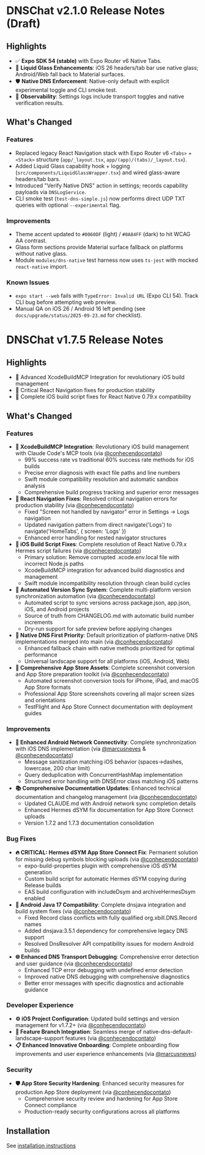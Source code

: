 # DNSChat v2.1.0 Release Notes (Draft)

## Highlights

- ✅ **Expo SDK 54 (stable)** with Expo Router v6 Native Tabs.
- 💎 **Liquid Glass Enhancements**: iOS 26 headers/tab bar use native glass; Android/Web fall back to Material surfaces.
- 🛡️ **Native DNS Enforcement**: Native-only default with explicit experimental toggle and CLI smoke test.
- 🧪 **Observability**: Settings logs include transport toggles and native verification results.

## What's Changed

### Features
- Replaced legacy React Navigation stack with Expo Router v6 `<Tabs>` + `<Stack>` structure (`app/_layout.tsx`, `app/(app)/(tabs)/_layout.tsx`).
- Added Liquid Glass capability hook + logging (`src/components/LiquidGlassWrapper.tsx`) and wired glass-aware headers/tab bars.
- Introduced "Verify Native DNS" action in settings; records capability payloads via `DNSLogService`.
- CLI smoke test (`test-dns-simple.js`) now performs direct UDP TXT queries with optional `--experimental` flag.

### Improvements
- Theme accent updated to `#0060DF` (light) / `#0A84FF` (dark) to hit WCAG AA contrast.
- Glass form sections provide Material surface fallback on platforms without native glass.
- Module `modules/dns-native` test harness now uses `ts-jest` with mocked `react-native` import.

### Known Issues
- `expo start --web` fails with `TypeError: Invalid URL` (Expo CLI 54). Track CLI bug before attempting web preview.
- Manual QA on iOS 26 / Android 16 left pending (see `docs/upgrade/status/2025-09-23.md` for checklist).

# DNSChat v1.7.5 Release Notes

## Highlights

- 🤖 Advanced XcodeBuildMCP Integration for revolutionary iOS build management
- 🧭 Critical React Navigation fixes for production stability
- 🔧 Complete iOS build script fixes for React Native 0.79.x compatibility

## What's Changed

### Features

- **🤖 XcodeBuildMCP Integration**: Revolutionary iOS build management with Claude Code's MCP tools (via [@conhecendocontato](https://github.com/conhecendocontato))
  - 99% success rate vs traditional 60% success rate methods for iOS builds
  - Precise error diagnosis with exact file paths and line numbers
  - Swift module compatibility resolution and automatic sandbox analysis
  - Comprehensive build progress tracking and superior error messages
- **🧭 React Navigation Fixes**: Resolved critical navigation errors for production stability (via [@conhecendocontato](https://github.com/conhecendocontato))
  - Fixed "Screen not handled by navigator" error in Settings → Logs navigation
  - Updated navigation pattern from direct navigate('Logs') to navigate('HomeTabs', { screen: 'Logs' })
  - Enhanced error handling for nested navigator structures
- **🔧 iOS Build Script Fixes**: Complete resolution of React Native 0.79.x Hermes script failures (via [@conhecendocontato](https://github.com/conhecendocontato))
  - Primary solution: Remove corrupted .xcode.env.local file with incorrect Node.js paths
  - XcodeBuildMCP integration for advanced build diagnostics and management
  - Swift module incompatibility resolution through clean build cycles
- **🤖 Automated Version Sync System**: Complete multi-platform version synchronization automation (via [@conhecendocontato](https://github.com/conhecendocontato))
  - Automated script to sync versions across package.json, app.json, iOS, and Android projects
  - Source of truth from CHANGELOG.md with automatic build number increments
  - Dry-run support for safe preview before applying changes
- **📱 Native DNS First Priority**: Default prioritization of platform-native DNS implementations merged into main (via [@conhecendocontato](https://github.com/conhecendocontato))
  - Enhanced fallback chain with native methods prioritized for optimal performance
  - Universal landscape support for all platforms (iOS, Android, Web)
- **📸 Comprehensive App Store Assets**: Complete screenshot conversion and App Store preparation toolkit (via [@conhecendocontato](https://github.com/conhecendocontato))
  - Automated screenshot conversion tools for iPhone, iPad, and macOS App Store formats
  - Professional App Store screenshots covering all major screen sizes and orientations
  - TestFlight and App Store Connect documentation with deployment guides

### Improvements

- **🔧 Enhanced Android Network Connectivity**: Complete synchronization with iOS DNS implementation (via [@marcusneves](https://github.com/marcusneves) & [@conhecendocontato](https://github.com/conhecendocontato))
  - Message sanitization matching iOS behavior (spaces→dashes, lowercase, 200 char limit)
  - Query deduplication with ConcurrentHashMap implementation
  - Structured error handling with DNSError class matching iOS patterns
- **📚 Comprehensive Documentation Updates**: Enhanced technical documentation and changelog management (via [@conhecendocontato](https://github.com/conhecendocontato))
  - Updated CLAUDE.md with Android network sync completion details
  - Enhanced Hermes dSYM fix documentation for App Store Connect uploads
  - Version 1.7.2 and 1.7.3 documentation consolidation

### Bug Fixes

- **🔥 CRITICAL: Hermes dSYM App Store Connect Fix**: Permanent solution for missing debug symbols blocking uploads (via [@conhecendocontato](https://github.com/conhecendocontato))
  - expo-build-properties plugin with comprehensive iOS dSYM generation
  - Custom build script for automatic Hermes dSYM copying during Release builds
  - EAS build configuration with includeDsym and archiveHermesDsym enabled
- **🔧 Android Java 17 Compatibility**: Complete dnsjava integration and build system fixes (via [@conhecendocontato](https://github.com/conhecendocontato))
  - Fixed Record class conflicts with fully qualified org.xbill.DNS.Record names
  - Added dnsjava:3.5.1 dependency for comprehensive legacy DNS support
  - Resolved DnsResolver API compatibility issues for modern Android builds
- **🌐 Enhanced DNS Transport Debugging**: Comprehensive error detection and user guidance (via [@conhecendocontato](https://github.com/conhecendocontato))
  - Enhanced TCP error debugging with undefined error detection
  - Improved native DNS debugging with comprehensive diagnostics
  - Better error messages with specific diagnostics and actionable guidance

### Developer Experience

- **⚙️ iOS Project Configuration**: Updated build settings and version management for v1.7.2+ (via [@conhecendocontato](https://github.com/conhecendocontato))
- **🔄 Feature Branch Integration**: Seamless merge of native-dns-default-landscape-support features (via [@conhecendocontato](https://github.com/conhecendocontato))
- **📋 Enhanced Innovative Onboarding**: Complete onboarding flow improvements and user experience enhancements (via [@marcusneves](https://github.com/marcusneves))

### Security

- **🛡️ App Store Security Hardening**: Enhanced security measures for production App Store deployment (via [@conhecendocontato](https://github.com/conhecendocontato))
  - Comprehensive security review and hardening for App Store Connect compliance
  - Production-ready security configurations across all platforms

## Installation

See [installation instructions](https://github.com/mneves75/dnschat#installation)

